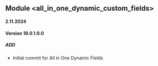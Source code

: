 ## Module <all_in_one_dynamic_custom_fields>

#### 2.11.2024
#### Version 18.0.1.0.0
##### ADD

- Initial commit for All in One Dynamic Fields
